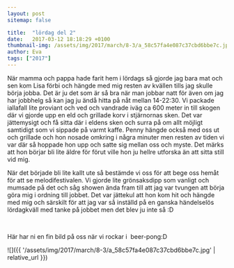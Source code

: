 ```yaml
---
layout: post
sitemap: false

title:  "lördag del 2"
date:   2017-03-12 18:18:29 +0100
thumbnail-img: /assets/img/2017/march/8-3/a_58c57fa4e087c37cbd6bbe7c.jpg
author: Eva
tags: ["2017"]
---
```


När mamma och pappa hade farit hem i lördags så gjorde jag bara mat och sen kom Lisa förbi och hängde med mig resten av kvällen tills jag skulle börja jobba. Det är ju det som är så bra när man jobbar natt för även om jag har jobbhelg så kan jag ju ändå hitta på nåt mellan 14-22:30. Vi packade iallafall lite proviant och ved och vandrade iväg ca 600 meter in till skogen där vi gjorde upp en eld och grillade korv i stjärnornas sken. Det var jättemysigt och få sitta där i eldens sken och surra på om allt möjligt samtidigt som vi sippade på varmt kaffe. Penny hängde också med oss ut och grillade och hon nosade omkring i några minuter men resten av tiden vi var där så hoppade hon upp och satte sig mellan oss och myste. Det märks att hon börjar bli lite äldre för förut ville hon ju hellre utforska än att sitta still vid mig. 

När det började bli lite kallt ute så bestämde vi oss för att bege oss hemåt för att se melodifestivalen. Vi gjorde lite grönsaksdipp som vanligt och mumsade på det och såg showen ända fram till att jag var tvungen att börja göra mig i ordning till jobbet. Det var jättekul att hon kom hit och hängde med mig och särskilt för att jag var så inställd på en ganska händelselös lördagkväll med tanke på jobbet men det blev ju inte så :D 




 




Här har ni en fin bild på oss när vi rockar i  beer-pong:D

![]({{ '/assets/img/2017/march/8-3/a_58c57fa4e087c37cbd6bbe7c.jpg'  | relative_url }})

